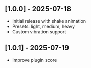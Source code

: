 ## [1.0.0] - 2025-07-18
- Initial release with shake animation
- Presets: light, medium, heavy
- Custom vibration support
## [1.0.1] - 2025-07-19
- Improve plugin score